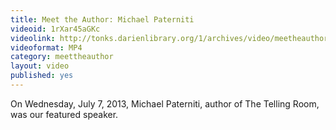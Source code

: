 ```yaml
---
title: Meet the Author: Michael Paterniti
videoid: 1rXar45aGKc
videolink: http://tonks.darienlibrary.org/1/archives/video/meetheauthor/20130707_michael_paterniti.m4v
videoformat: MP4
category: meettheauthor
layout: video
published: yes
---
```


On Wednesday, July 7, 2013, Michael Paterniti, author of The Telling Room, was our featured speaker. 